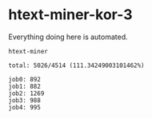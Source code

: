 # htext-miner-kor-3

Everything doing here is automated.

```
htext-miner

total: 5026/4514 (111.34249003101462%)

job0: 892
job1: 882
job2: 1269
job3: 988
job4: 995
```